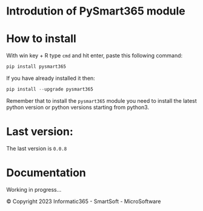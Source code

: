 # Introdution of PySmart365 module
# How to install
With win key + R type `cmd` and hit enter, paste this following command:
``` Python
pip install pysmart365

```
If you have already installed it then:
``` Python
pip install --upgrade pysmart365

```
Remember that to install the `pysmart365` module you need to install the latest python version or python versions starting from python3.
# Last version:
The last version is `0.0.8`
# Documentation
Working in progress...


© Copyright 2023 Informatic365 - SmartSoft - MicroSoftware
